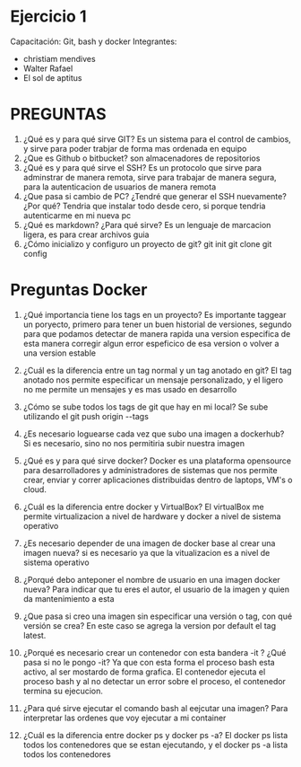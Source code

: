 # Ejercicio 1
Capacitación: Git, bash y docker
Integrantes:
- christiam mendives    
- Walter Rafael
- El sol de aptitus

# PREGUNTAS

1. ¿Qué es y para qué sirve GIT?
Es un sistema para el control de cambios, y sirve para poder trabjar de forma mas ordenada en equipo
2. ¿Que es Github o bitbucket?
son almacenadores de repositorios
3. ¿Qué es y para qué sirve el SSH?
Es un protocolo que sirve para adminstrar de manera remota, sirve para trabajar de manera segura, para la autenticacion de usuarios de manera remota
4. ¿Que pasa si cambio de PC? ¿Tendré que generar el SSH nuevamente?¿Por qué?
Tendria que instalar todo desde cero, si porque tendria autenticarme en mi nueva pc
5. ¿Qué es markdown? ¿Para qué sirve?
Es un lenguaje de marcacion ligera, es para crear archivos guia
6. ¿Cómo inicializo y configuro un proyecto de git?
git init
git clone 
git config 

# Preguntas Docker

1. ¿Qué importancia tiene los tags en un proyecto?
Es importante taggear un poryecto, primero para tener un buen historial de versiones, segundo 
para que podamos detectar de manera rapida una version especifica de esta manera corregir algun error espeficico de esa version 
o volver a una version estable
2. ¿Cuál es la diferencia entre un tag normal y un tag anotado en git?
El tag anotado nos permite especificar un mensaje personalizado, y el ligero no me permite un mensajes y es mas usado en desarrollo
3. ¿Cómo se sube todos los tags de git que hay en mi local?
Se sube utilizando el git push origin --tags

4. ¿Es necesario loguearse cada vez que subo una imagen a dockerhub?
Si es necesario, sino no nos permitiria subir nuestra imagen

5. ¿Qué es y para qué sirve docker?
Docker es una plataforma opensource para desarrolladores y administradores de sistemas que nos permite crear, enviar y correr aplicaciones distribuidas dentro de laptops, VM's o cloud.

6. ¿Cuál es la diferencia entre docker y VirtualBox?
El virtualBox me permite virtualizacion a nivel de hardware y docker a nivel de sistema operativo

7. ¿Es necesario depender de una imagen de docker base al crear una imagen nueva?
si es necesario ya que la vitualizacion es a nivel de sistema operativo

8. ¿Porqué debo anteponer el nombre de usuario en una imagen docker nueva?
Para indicar que tu eres el autor, el usuario de la imagen y quien da mantenimiento a esta

9. ¿Que pasa si creo una imagen sin especificar una versión o tag, con qué versión se crea?
En este caso se agrega la version por default el tag latest.

10. ¿Porqué es necesario crear un contenedor con esta bandera -it ? ¿Qué pasa si no le pongo -it?
Ya que con esta forma el proceso bash esta activo, al ser mostardo de forma grafica. El contenedor ejecuta el proceso bash y al no detectar un error sobre el proceso, el contenedor termina su ejecucion.

11. ¿Para qué sirve ejecutar el comando bash al eejcutar una imagen?
Para interpretar las ordenes que voy ejecutar a mi container

12. ¿Cuál es la diferencia entre docker ps y docker ps -a?
El docker ps lista todos los contenedores que se estan ejecutando, y el docker ps -a lista todos los contenedores

